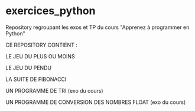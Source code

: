 # exercices_python
Repository regroupant les exos et TP du cours "Apprenez à programmer en Python"

CE REPOSITORY CONTIENT : 

LE JEU DU PLUS OU MOINS

LE JEU DU PENDU

LA SUITE DE FIBONACCI

UN PROGRAMME DE TRI (exo du cours)

UN PROGRAMME DE CONVERSION DES NOMBRES FLOAT (exo du cours)
